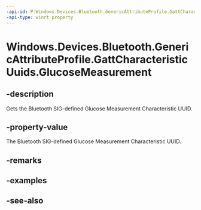 ----api-id: P:Windows.Devices.Bluetooth.GenericAttributeProfile.GattCharacteristicUuids.GlucoseMeasurement
-api-type: winrt property
---<!-- Property syntaxpublic System.Guid GlucoseMeasurement { get; }--># Windows.Devices.Bluetooth.GenericAttributeProfile.GattCharacteristicUuids.GlucoseMeasurement## -descriptionGets the Bluetooth SIG-defined Glucose Measurement Characteristic UUID.## -property-valueThe Bluetooth SIG-defined Glucose Measurement Characteristic UUID.## -remarks## -examples## -see-also